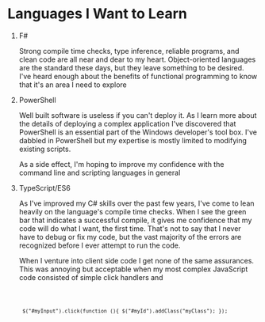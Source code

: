 # Languages I Want to Learn

1. F#

	Strong compile time checks, type inference, reliable programs, and clean code are all near and dear to my heart. Object-oriented languages are the standard these days, but they leave something to be desired. I've heard enough about the benefits of functional programming to know that it's an area I need to explore

2. PowerShell

	Well built software is useless if you can't deploy it. As I learn more about the details of deploying a complex application I've discovered that PowerShell is an essential part of the Windows developer's tool box. I've dabbled in PowerShell but my expertise is mostly limited to modifying existing scripts.

	As a side effect, I'm hoping to improve my confidence with the command line and scripting languages in general


3. TypeScript/ES6

	As I've improved my C# skills over the past few years, I've come to lean heavily on the language's compile time checks. When I see the green bar that indicates a successful compile, it gives me confidence that my code will do what I want, the first time. That's not to say that I never have to debug or fix my code, but the vast majority of the errors are recognized before I ever attempt to run the code.

	When I venture into client side code I get none of the same assurances. This was annoying but acceptable when my most complex JavaScript code consisted of simple click handlers and

	<code type="javascript">

		$("#myInput").click(function (){ $("#myId").addClass("myClass"); });
	</code>
